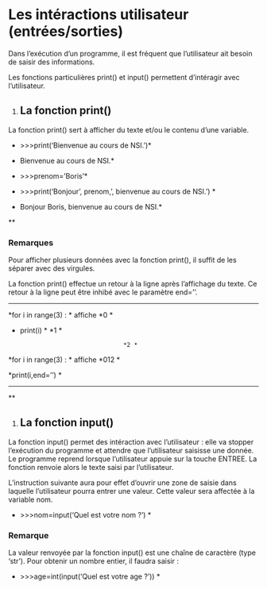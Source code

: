 Les intéractions utilisateur (entrées/sorties)
==============================================

Dans l’exécution d’un programme, il est fréquent que l’utilisateur ait
besoin de saisir des informations.

Les fonctions particulières print() et input() permettent d’intéragir
avec l’utilisateur.

1.  La fonction print()
    -------------------

La fonction print() sert à afficher du texte et/ou le contenu d’une
variable.

* &gt;&gt;&gt;print(‘Bienvenue au cours de NSI.’)*

* Bienvenue au cours de NSI.*

* &gt;&gt;&gt;prenom=’Boris’*

* &gt;&gt;&gt;print(‘Bonjour’, prenom,’, bienvenue au cours de NSI.’) *

* Bonjour Boris, bienvenue au cours de NSI.*

**

### Remarques

Pour afficher plusieurs données avec la fonction print(), il suffit de
les séparer avec des virgules.

La fonction print() effectue un retour à la ligne après l’affichage du
texte. Ce retour à la ligne peut être inhibé avec le paramètre end=’’.

  ------------------------ --------- --------
  *for i in range(3) : *   affiche   *0 *
                                     
  * print(i) *                       *1 *
                                     
                                     *2 *

  *for i in range(3) : *   affiche   *012 *
                                     
  *print(i,end=’’) *                 
  ------------------------ --------- --------

**

1.  La fonction input()
    -------------------

La fonction input() permet des intéraction avec l’utilisateur : elle va
stopper l’exécution du programme et attendre que l’utilisateur saisisse
une donnée. Le programme reprend lorsque l’utilisateur appuie sur la
touche ENTREE. La fonction renvoie alors le texte saisi par
l’utilisateur.

L’instruction suivante aura pour effet d’ouvrir une zone de saisie dans
laquelle l’utilisateur pourra entrer une valeur. Cette valeur sera
affectée à la variable nom.

* &gt;&gt;&gt;nom=input(‘Quel est votre nom ?’) *

### Remarque

La valeur renvoyée par la fonction input() est une chaîne de caractère
(type ‘str’). Pour obtenir un nombre entier, il faudra saisir :

* &gt;&gt;&gt;age=int(input(‘Quel est votre age ?’)) *
